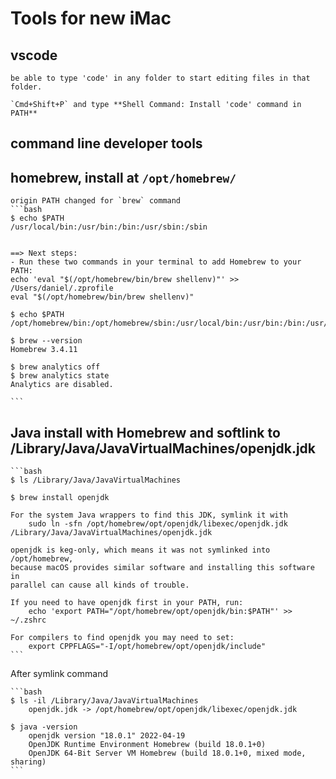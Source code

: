 # Tools for new iMac

## vscode

    be able to type 'code' in any folder to start editing files in that folder.

    `Cmd+Shift+P` and type **Shell Command: Install 'code' command in PATH**    

## command line developer tools

## homebrew, install at `/opt/homebrew/`

    origin PATH changed for `brew` command
    ```bash
    $ echo $PATH
    /usr/local/bin:/usr/bin:/bin:/usr/sbin:/sbin


    ==> Next steps:
    - Run these two commands in your terminal to add Homebrew to your PATH:
    echo 'eval "$(/opt/homebrew/bin/brew shellenv)"' >> /Users/daniel/.zprofile
    eval "$(/opt/homebrew/bin/brew shellenv)"

    $ echo $PATH
    /opt/homebrew/bin:/opt/homebrew/sbin:/usr/local/bin:/usr/bin:/bin:/usr/sbin:/sbin

    $ brew --version
    Homebrew 3.4.11

    $ brew analytics off
    $ brew analytics state 
    Analytics are disabled.

    ```

## Java install with Homebrew and softlink to /Library/Java/JavaVirtualMachines/openjdk.jdk

    ```bash
    $ ls /Library/Java/JavaVirtualMachines

    $ brew install openjdk
    
    For the system Java wrappers to find this JDK, symlink it with
        sudo ln -sfn /opt/homebrew/opt/openjdk/libexec/openjdk.jdk /Library/Java/JavaVirtualMachines/openjdk.jdk
    
    openjdk is keg-only, which means it was not symlinked into /opt/homebrew,
    because macOS provides similar software and installing this software in
    parallel can cause all kinds of trouble.

    If you need to have openjdk first in your PATH, run:
        echo 'export PATH="/opt/homebrew/opt/openjdk/bin:$PATH"' >> ~/.zshrc

    For compilers to find openjdk you may need to set:
        export CPPFLAGS="-I/opt/homebrew/opt/openjdk/include"
    ```

After symlink command

    ```bash
    $ ls -il /Library/Java/JavaVirtualMachines
        openjdk.jdk -> /opt/homebrew/opt/openjdk/libexec/openjdk.jdk
    
    $ java -version
        openjdk version "18.0.1" 2022-04-19
        OpenJDK Runtime Environment Homebrew (build 18.0.1+0)
        OpenJDK 64-Bit Server VM Homebrew (build 18.0.1+0, mixed mode, sharing)        
    ```
